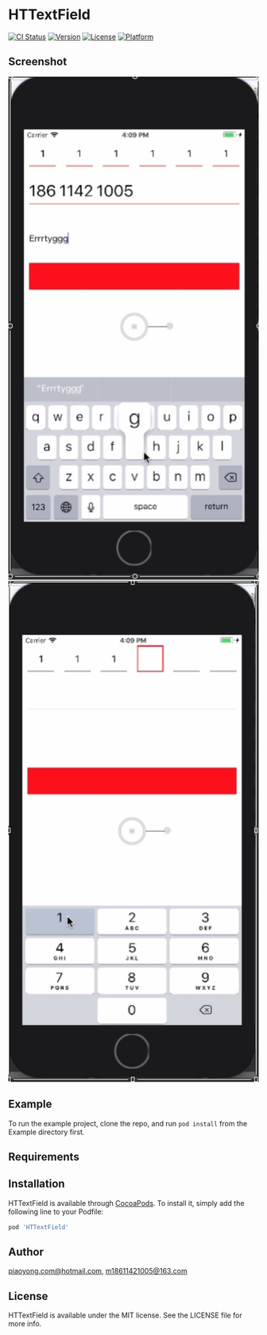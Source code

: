 # HTTextField

[![CI Status](https://img.shields.io/travis/piaoyong.com@hotmail.com/HTTextField.svg?style=flat)](https://travis-ci.org/piaoyong.com@hotmail.com/HTTextField)
[![Version](https://img.shields.io/cocoapods/v/HTTextField.svg?style=flat)](https://cocoapods.org/pods/HTTextField)
[![License](https://img.shields.io/cocoapods/l/HTTextField.svg?style=flat)](https://cocoapods.org/pods/HTTextField)
[![Platform](https://img.shields.io/cocoapods/p/HTTextField.svg?style=flat)](https://cocoapods.org/pods/HTTextField)

## Screenshot
<div align="center">
<img src="https://github.com/Parkyong/HTTextField/blob/master/input.jpg">
<img src="https://github.com/Parkyong/HTTextField/blob/master/code.jpg">
</div>


## Example


To run the example project, clone the repo, and run `pod install` from the Example directory first.

## Requirements

## Installation

HTTextField is available through [CocoaPods](https://cocoapods.org). To install
it, simply add the following line to your Podfile:

```ruby
pod 'HTTextField'
```

## Author

piaoyong.com@hotmail.com, m18611421005@163.com

## License

HTTextField is available under the MIT license. See the LICENSE file for more info.

